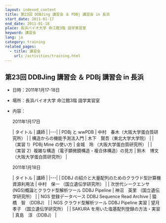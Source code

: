 ```yaml
---
layout: indexed_content
title: 第23回 DDBJing 講習会 ＆ PDBj 講習会 in 長浜
start_date: 2011-01-17
end_date: 2011-01-18
place: 長浜バイオ大学 命江館3階 語学実習室
keyword: 講習会
lang: ja
category: training
related_pages:
  - title: 講習会
    url: /activities/training.html
---
```


## 第23回 DDBJing 講習会 ＆ PDBj 講習会 in 長浜  <a name="23"></a>

-   日時：2011年1月17-18日

-   場所：長浜バイオ大学 命江館3階 語学実習室

-   内容：

    2011年1月17日

    | タイトル | 講師 |
    |---|
    | PDBj と wwPDB | 中村　春木（大阪大学蛋白質研究所）  |
    | 構造からの機能予測法入門 | 木下　賢吾（東北大学大学院） |
    | （実習 1）PDBj Mine の使い方 | 金城　玲 （大阪大学蛋白質研究所） |
    | （実習 2）複雑な構造（電子顕微鏡構造・複合体構造）の見方 | 鈴木　博文 （大阪大学蛋白質研究所） |

    2011年1月18日

    | タイトル | 講師 |
    |---|
    | DDBJ の紹介と大量配列のためのクラウド型計算機資源利用法 | 中村　保一 （国立遺伝学研究所） |
    | 次世代シークエンサ(NGS)概論とクラウド型解析ツール DDBJ Pipeline | 神沼　英里 （国立遺伝学研究所） |
    | NGS 登録データベース DDBJ Sequence Read Archive | 猿橋　智 （DDBJ） |
    | NGS クラウド型解析ツール DDBJ Pipeline 実習 | 望月　孝子 （国立遺伝学研究所） |
    | SAKURA を用いた塩基配列登録の方法・実習 | 真島　淳 （DDBJ） |
